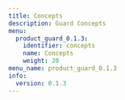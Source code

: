 ```yaml
---
title: Concepts
description: Guard Concepts
menu:
  product_guard_0.1.3:
    identifier: concepts
    name: Concepts
    weight: 20
menu_name: product_guard_0.1.3
info:
  version: 0.1.3
---
```


